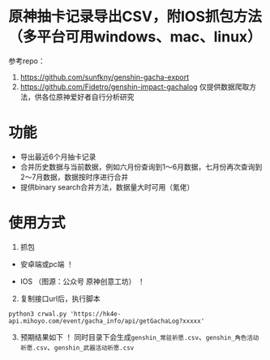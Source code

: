 # 原神抽卡记录导出CSV，附IOS抓包方法（多平台可用windows、mac、linux）
参考repo：
1. https://github.com/sunfkny/genshin-gacha-export
2. https://github.com/Fidetro/genshin-impact-gachalog
仅提供数据爬取方法，供各位原神爱好者自行分析研究

# 功能  
- 导出最近6个月抽卡记录  
- 合并历史数据与当前数据，例如六月份查询到1～6月数据，七月份再次查询到2～7月数据，数据按时序进行合并
- 提供binary search合并方法，数据量大时可用（氪佬）

# 使用方式  
1. 抓包
- 安卓端或pc端
！[](./AndroidorPC.jpg)

- IOS
（图源：公众号 原神创意工坊）
！[](./ios.png)

2. 复制接口url后，执行脚本 
```shell
python3 crwal.py 'https://hk4e-api.mihoyo.com/event/gacha_info/api/getGachaLog?xxxxx'
```
3. 预期结果如下
！[](./result_example.png)
同时目录下会生成`genshin_常驻祈愿.csv`、`genshin_角色活动祈愿.csv`、`genshin_武器活动祈愿.csv`

